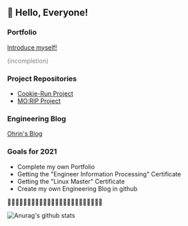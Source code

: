 

<h2>👋 Hello, Everyone!</h2>
<h3>Portfolio</h3>
<a href="https://ohsanrim.github.io/web-portfolio/harin_portfolio.html">Introduce myself!</a>
<p style="color:gray;">(incompletion)</p>
<h3>Project Repositories</h3>
<ul>
  <li><a href="https://github.com/ohsanrim/CookieRun_project">Cookie-Run Project</a></li>
  <li><a href="https://github.com/ohsanrim/morip">MO:RIP Project</a></li>
</ul>

<h3>Engineering Blog</h3>
<a href="https://blog.naver.com/ka28">Ohrin's Blog</a>
<h3>Goals for 2021</h3>
<ul>
  <li>Complete my own Portfolio</li>
  <li>Getting the "Engineer Information Processing" Certificate</li>
  <li>Getting the "Linux Master" Certificate</li>
  <li>Create my own Engineering Blog in github</li>
</ul>

🌱🌱🌱🌱🌱🌱🌱🌱🌱🌱🌱🌱🌱🌱🌱🌱🌱🌱🌱🌱🌱🌱🌱🌱


![Anurag's github stats](https://github-readme-stats.vercel.app/api?username=ohsanrim&show_icons=true&theme=dracula)


<!--
**ohsanrim/ohsanrim** is a ✨ _special_ ✨ repository because its `README.md` (this file) appears on your GitHub profile.

Here are some ideas to get you started:

- 🔭 I’m currently working on ...
- 🌱 I’m currently learning ...
- 👯 I’m looking to collaborate on ...
- 🤔 I’m looking for help with ...
- 💬 Ask me about ...
- 📫 How to reach me: ...
- 😄 Pronouns: ...
- ⚡ Fun fact: ...
-->
